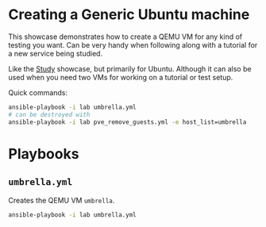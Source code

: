 # Creating a Generic Ubuntu machine

This showcase demonstrates how to create a QEMU VM for any kind of testing you want. Can be very handy when following along with a tutorial for a new service being studied.

Like the [Study](Study.md) showcase, but primarily for Ubuntu. Although it can also be used when you need two VMs for working on a tutorial or test setup.

Quick commands:

```bash
ansible-playbook -i lab umbrella.yml
# can be destroyed with
ansible-playbook -i lab pve_remove_guests.yml -e host_list=umbrella
```

# Playbooks

## `umbrella.yml`

Creates the QEMU VM `umbrella`.

```bash
ansible-playbook -i lab umbrella.yml
```
